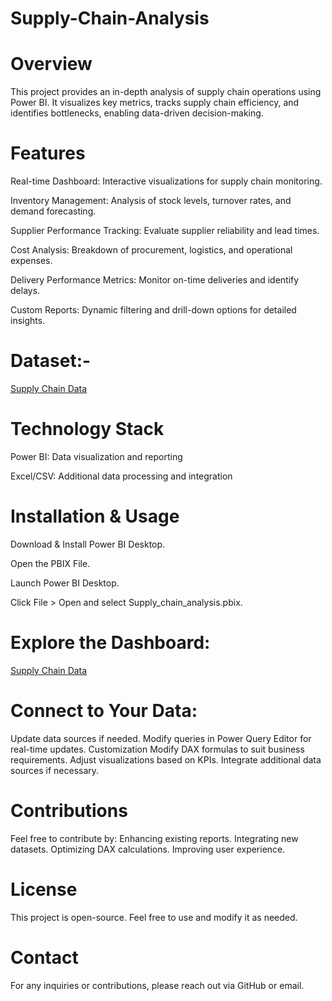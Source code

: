 # Supply-Chain-Analysis
# Overview

This project provides an in-depth analysis of supply chain operations using Power BI. It visualizes key metrics, tracks supply chain efficiency, and identifies bottlenecks, enabling data-driven decision-making.

# Features

Real-time Dashboard: Interactive visualizations for supply chain monitoring.

Inventory Management: Analysis of stock levels, turnover rates, and demand forecasting.

Supplier Performance Tracking: Evaluate supplier reliability and lead times.

Cost Analysis: Breakdown of procurement, logistics, and operational expenses.

Delivery Performance Metrics: Monitor on-time deliveries and identify delays.

Custom Reports: Dynamic filtering and drill-down options for detailed insights.

# Dataset:- 
<a href="https://github.com/siductive/Supply-Chain-Analysis/blob/main/supply_chain_data.csv">Supply Chain Data</a>

# Technology Stack

Power BI: Data visualization and reporting

Excel/CSV: Additional data processing and integration

# Installation & Usage

Download & Install Power BI Desktop.

Open the PBIX File.

Launch Power BI Desktop.

Click File > Open and select Supply_chain_analysis.pbix.

# Explore the Dashboard:
<a href="https://github.com/siductive/Supply-Chain-Analysis/blob/main/Supply_chain_analysis.pbix">Supply Chain Data</a>

# Connect to Your Data:

Update data sources if needed.
Modify queries in Power Query Editor for real-time updates.
Customization
Modify DAX formulas to suit business requirements.
Adjust visualizations based on KPIs.
Integrate additional data sources if necessary.

# Contributions

Feel free to contribute by:
Enhancing existing reports.
Integrating new datasets.
Optimizing DAX calculations.
Improving user experience.

# License

This project is open-source. Feel free to use and modify it as needed.

# Contact

For any inquiries or contributions, please reach out via GitHub or email.
